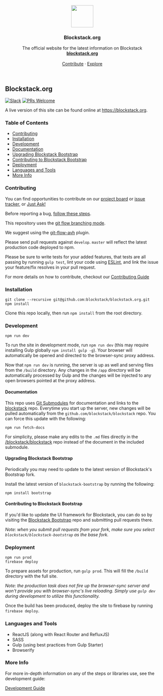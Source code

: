 <p align="center">
  <br>
  <a href="https://blockstack.org">
    <img src="https://media.githubusercontent.com/media/blockstack/designs/master/logo/RGB/bug/blockstack-bug-rounded-256x256.png" width=72 height=72>
  </a>

  <h3 align="center">Blockstack.org</h3>

  <p align="center">
    The official website for the latest information on Blockstack
    <br>
    <a href="http://blockstack.org"><strong>blockstack.org</strong></a>
    <br>
    <br>
    <a href="https://github.com/blockstack/blockstack.org#contributing">Contribute</a>
    &middot;
    <a href="https://github.com/blockstack/">Explore</a>
  </p>
</p>

<br>

## Blockstack.org

[![Slack](https://img.shields.io/badge/join-slack-e32072.svg?style=flat)](http://slack.blockstack.org/)
[![PRs Welcome](https://img.shields.io/badge/PRs-welcome-brightgreen.svg?style=flat)](http://makeapullrequest.com)

A live version of this site can be found online at https://blockstack.org.

### Table of Contents

- [Contributing](#contributing)
- [Installation](#installation)
- [Development](#development)
- [Documentation](#documentation)
- [Upgrading Blockstack Bootstrap](#upgrading-blockstack-bootstrap)
- [Contributing to Blockstack Bootstrap](#contributing-to-blockstack-bootstrap)
- [Deployment](#deployment)
- [Languages and Tools](#languages-and-tools)
- [More Info](#more-info)

### Contributing

You can find opportunities to contribute on our [project board](https://github.com/blockstack/blockstack.org/projects) or [issue tracker](https://github.com/blockstack/blockstack.org/issues), or [Just Ask!](http://chat.blockstack.org/)

Before reporting a bug, [follow these steps](https://capgemini.github.io/testing/effective-bug-reports/#tldr-version).

This repository uses the [git flow branching mode](http://nvie.com/posts/a-successful-git-branching-model/).

We suggest using the [git-flow-avh](https://github.com/petervanderdoes/gitflow-avh) plugin.

Please send pull requests against `develop`. `master` will reflect the latest production code deployed to npm.

Please be sure to write tests for your added features, that tests are all passing by running `gulp test`,
lint your code using [ESLint](http://eslint.org/), and link the issue your feature/fix resolves in your pull request.

For more details on how to contribute, checkout our [Contributing Guide](CONTRIBUTING.md)

### Installation

```
git clone --recursive git@github.com:blockstack/blockstack.org.git
npm install
```

Clone this repo locally, then run `npm install` from the root directory.

### Development

```
npm run dev
```

To run the site in development mode, run `npm run dev` (this may require installing Gulp globally `npm install gulp -g`). Your browser will automatically be opened and directed to the browser-sync proxy address.

Now that `npm run dev` is running, the server is up as well and serving files from the `/build` directory. Any changes in the `/app` directory will be automatically processed by Gulp and the changes will be injected to any open browsers pointed at the proxy address.

#### Documentation

This repo uses [Git Submodules](https://git-scm.com/book/en/v2/Git-Tools-Submodules) for documentation and links to the [blockstack](https://github.com/blockstack/blockstack) repo. Everytime you start up the server, new changes will be pulled automatically from the `github.com/blockstack/blockstack` repo. You can force this update with the following:

```
npm run fetch-docs
```

For simplicity, please make any edits to the `.md` files directly in the [/blockstack/blockstack](https://github.com/blockstack/blockstack) repo instead of the document in the included submodule.

#### Upgrading Blockstack Bootstrap

Periodically you may need to update to the latest version of Blockstack's Bootstrap fork.

Install the latest version of `blockstack-bootstrap` by running the following:

```
npm install bootstrap
```

#### Contributing to Blockstack Bootstrap

If you'd like to update the UI framework for Blockstack, you can do so by visiting the [Blockstack Bootstrap](https://github.com/blockstack/blockstack-bootstrap) repo and submitting pull requests there.

_Note: when you submit pull requests from your fork, make sure you select `blockstack/blockstack-bootstrap` as the base fork._

### Deployment

```
npm run prod
firebase deploy
```

To prepare assets for production, run `gulp prod`. This will fill the `/build` directory with the full site.

_Note: the production task does not fire up the browser-sync server and won't provide you with browser-sync's live reloading. Simply use `gulp dev` during development to utilize this functionality._

Once the build has been produced, deploy the site to firebase by running `firebase deploy`.

### Languages and Tools

- ReactJS (along with React Router and RefluxJS)
- SASS
- Gulp (using best practices from Gulp Starter)
- Browserify

### More Info

For more in-depth information on any of the steps or libraries use, see the development guide:

[Development Guide](development.md)
